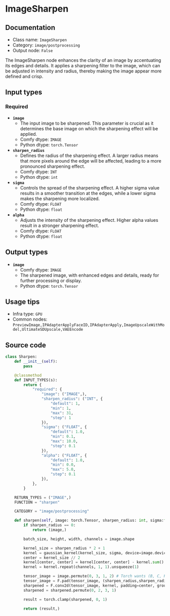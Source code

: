 # ImageSharpen
## Documentation
- Class name: `ImageSharpen`
- Category: `image/postprocessing`
- Output node: `False`

The ImageSharpen node enhances the clarity of an image by accentuating its edges and details. It applies a sharpening filter to the image, which can be adjusted in intensity and radius, thereby making the image appear more defined and crisp.
## Input types
### Required
- **`image`**
    - The input image to be sharpened. This parameter is crucial as it determines the base image on which the sharpening effect will be applied.
    - Comfy dtype: `IMAGE`
    - Python dtype: `torch.Tensor`
- **`sharpen_radius`**
    - Defines the radius of the sharpening effect. A larger radius means that more pixels around the edge will be affected, leading to a more pronounced sharpening effect.
    - Comfy dtype: `INT`
    - Python dtype: `int`
- **`sigma`**
    - Controls the spread of the sharpening effect. A higher sigma value results in a smoother transition at the edges, while a lower sigma makes the sharpening more localized.
    - Comfy dtype: `FLOAT`
    - Python dtype: `float`
- **`alpha`**
    - Adjusts the intensity of the sharpening effect. Higher alpha values result in a stronger sharpening effect.
    - Comfy dtype: `FLOAT`
    - Python dtype: `float`
## Output types
- **`image`**
    - Comfy dtype: `IMAGE`
    - The sharpened image, with enhanced edges and details, ready for further processing or display.
    - Python dtype: `torch.Tensor`
## Usage tips
- Infra type: `GPU`
- Common nodes: `PreviewImage,IPAdapterApplyFaceID,IPAdapterApply,ImageUpscaleWithModel,UltimateSDUpscale,VAEEncode`


## Source code
```python
class Sharpen:
    def __init__(self):
        pass

    @classmethod
    def INPUT_TYPES(s):
        return {
            "required": {
                "image": ("IMAGE",),
                "sharpen_radius": ("INT", {
                    "default": 1,
                    "min": 1,
                    "max": 31,
                    "step": 1
                }),
                "sigma": ("FLOAT", {
                    "default": 1.0,
                    "min": 0.1,
                    "max": 10.0,
                    "step": 0.1
                }),
                "alpha": ("FLOAT", {
                    "default": 1.0,
                    "min": 0.0,
                    "max": 5.0,
                    "step": 0.1
                }),
            },
        }

    RETURN_TYPES = ("IMAGE",)
    FUNCTION = "sharpen"

    CATEGORY = "image/postprocessing"

    def sharpen(self, image: torch.Tensor, sharpen_radius: int, sigma:float, alpha: float):
        if sharpen_radius == 0:
            return (image,)

        batch_size, height, width, channels = image.shape

        kernel_size = sharpen_radius * 2 + 1
        kernel = gaussian_kernel(kernel_size, sigma, device=image.device) * -(alpha*10)
        center = kernel_size // 2
        kernel[center, center] = kernel[center, center] - kernel.sum() + 1.0
        kernel = kernel.repeat(channels, 1, 1).unsqueeze(1)

        tensor_image = image.permute(0, 3, 1, 2) # Torch wants (B, C, H, W) we use (B, H, W, C)
        tensor_image = F.pad(tensor_image, (sharpen_radius,sharpen_radius,sharpen_radius,sharpen_radius), 'reflect')
        sharpened = F.conv2d(tensor_image, kernel, padding=center, groups=channels)[:,:,sharpen_radius:-sharpen_radius, sharpen_radius:-sharpen_radius]
        sharpened = sharpened.permute(0, 2, 3, 1)

        result = torch.clamp(sharpened, 0, 1)

        return (result,)

```
